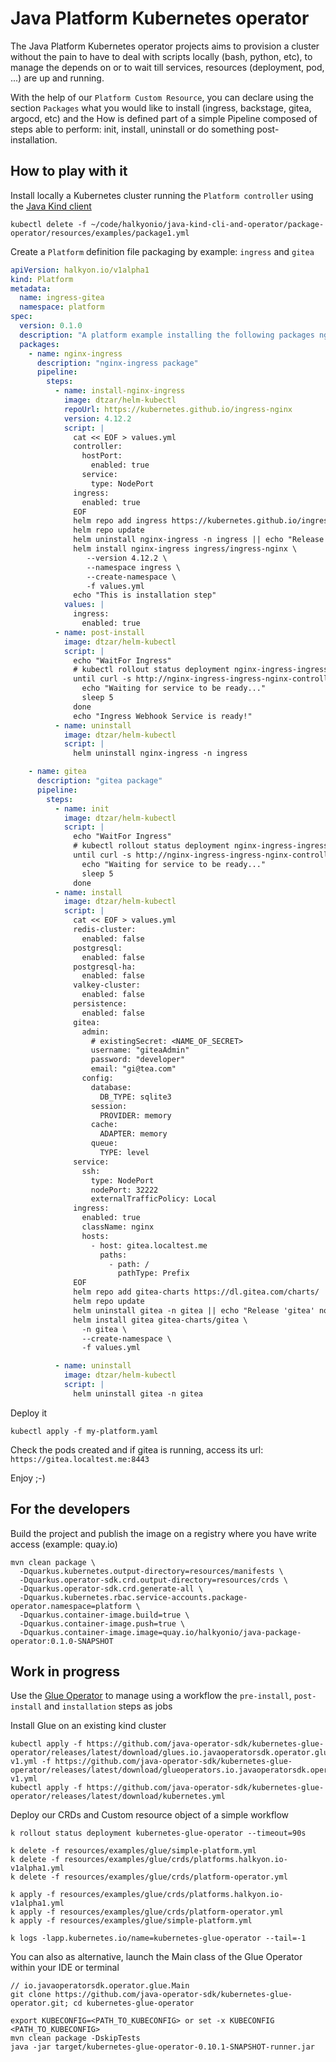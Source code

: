 # Java Platform Kubernetes operator

The Java Platform Kubernetes operator projects aims to provision a cluster without the pain to have to deal with scripts locally (bash, python, etc), to manage the depends on or to wait till services, resources (deployment, pod, ...) are up and running.

With the help of our `Platform Custom Resource`, you can declare using the section `Packages` what you would like to install (ingress, backstage, gitea, argocd, etc) and the How is defined part of a simple Pipeline composed of steps able to perform: init, install, uninstall or do something post-installation.

## How to play with it

Install locally a Kubernetes cluster running the `Platform controller` using the [Java Kind client](https://github.com/halkyonio/java-kind-client)
```shell
kubectl delete -f ~/code/halkyonio/java-kind-cli-and-operator/package-operator/resources/examples/package1.yml
```
Create a `Platform` definition file packaging by example: `ingress` and `gitea`
```yaml
apiVersion: halkyon.io/v1alpha1
kind: Platform
metadata:
  name: ingress-gitea
  namespace: platform
spec:
  version: 0.1.0
  description: "A platform example installing the following packages nginx ingress and gitea and exposing the gitea ui at the address https://gitea.localtest.me:8443"
  packages:
    - name: nginx-ingress
      description: "nginx-ingress package"
      pipeline:
        steps:
          - name: install-nginx-ingress
            image: dtzar/helm-kubectl
            repoUrl: https://kubernetes.github.io/ingress-nginx
            version: 4.12.2
            script: |
              cat << EOF > values.yml
              controller:
                hostPort:
                  enabled: true
                service:
                  type: NodePort
              ingress:
                enabled: true
              EOF
              helm repo add ingress https://kubernetes.github.io/ingress-nginx
              helm repo update
              helm uninstall nginx-ingress -n ingress || echo "Release 'nginx-ingress' not found. Continuing..."
              helm install nginx-ingress ingress/ingress-nginx \
                 --version 4.12.2 \
                 --namespace ingress \
                 --create-namespace \
                 -f values.yml
              echo "This is installation step"
            values: |
              ingress:
                enabled: true
          - name: post-install
            image: dtzar/helm-kubectl
            script: |
              echo "WaitFor Ingress"
              # kubectl rollout status deployment nginx-ingress-ingress-nginx-controller -n ingress --timeout=90s
              until curl -s http://nginx-ingress-ingress-nginx-controller-admission.ingress.svc.cluster.local:443/healthz; do
                echo "Waiting for service to be ready..."
                sleep 5
              done
              echo "Ingress Webhook Service is ready!"
          - name: uninstall
            image: dtzar/helm-kubectl
            script: |
              helm uninstall nginx-ingress -n ingress

    - name: gitea
      description: "gitea package"
      pipeline:
        steps:
          - name: init
            image: dtzar/helm-kubectl
            script: |
              echo "WaitFor Ingress"
              # kubectl rollout status deployment nginx-ingress-ingress-nginx-controller -n ingress --timeout=90s
              until curl -s http://nginx-ingress-ingress-nginx-controller-admission.ingress.svc.cluster.local:443/healthz; do
                echo "Waiting for service to be ready..."
                sleep 5
              done
          - name: install
            image: dtzar/helm-kubectl
            script: |
              cat << EOF > values.yml
              redis-cluster:
                enabled: false
              postgresql:
                enabled: false
              postgresql-ha:
                enabled: false
              valkey-cluster:
                enabled: false
              persistence:
                enabled: false
              gitea:
                admin:
                  # existingSecret: <NAME_OF_SECRET>
                  username: "giteaAdmin"
                  password: "developer"
                  email: "gi@tea.com"
                config:
                  database:
                    DB_TYPE: sqlite3
                  session:
                    PROVIDER: memory
                  cache:
                    ADAPTER: memory
                  queue:
                    TYPE: level
              service:
                ssh:
                  type: NodePort
                  nodePort: 32222
                  externalTrafficPolicy: Local
              ingress:
                enabled: true
                className: nginx
                hosts:
                  - host: gitea.localtest.me
                    paths:
                      - path: /
                        pathType: Prefix
              EOF
              helm repo add gitea-charts https://dl.gitea.com/charts/
              helm repo update
              helm uninstall gitea -n gitea || echo "Release 'gitea' not found. Continuing..."
              helm install gitea gitea-charts/gitea \
                -n gitea \
                --create-namespace \
                -f values.yml

          - name: uninstall
            image: dtzar/helm-kubectl
            script: |
              helm uninstall gitea -n gitea
```
Deploy it
```shell
kubectl apply -f my-platform.yaml
```
Check the pods created and if gitea is running, access its url: `https://gitea.localtest.me:8443`

Enjoy ;-)

## For the developers

Build the project and publish the image on a registry where you have write access (example: quay.io)
```shell
mvn clean package \
  -Dquarkus.kubernetes.output-directory=resources/manifests \
  -Dquarkus.operator-sdk.crd.output-directory=resources/crds \
  -Dquarkus.operator-sdk.crd.generate-all \
  -Dquarkus.kubernetes.rbac.service-accounts.package-operator.namespace=platform \
  -Dquarkus.container-image.build=true \
  -Dquarkus.container-image.push=true \
  -Dquarkus.container-image.image=quay.io/halkyonio/java-package-operator:0.1.0-SNAPSHOT
```

## Work in progress

Use the [Glue Operator](https://github.com/java-operator-sdk/kubernetes-glue-operator) to manage using a workflow the `pre-install`, `post-install` and `installation` steps as jobs

Install Glue on an existing kind cluster
```shell
kubectl apply -f https://github.com/java-operator-sdk/kubernetes-glue-operator/releases/latest/download/glues.io.javaoperatorsdk.operator.glue-v1.yml -f https://github.com/java-operator-sdk/kubernetes-glue-operator/releases/latest/download/glueoperators.io.javaoperatorsdk.operator.glue-v1.yml
kubectl apply -f https://github.com/java-operator-sdk/kubernetes-glue-operator/releases/latest/download/kubernetes.yml
```

Deploy our CRDs and Custom resource object of a simple workflow
```shell
k rollout status deployment kubernetes-glue-operator --timeout=90s

k delete -f resources/examples/glue/simple-platform.yml
k delete -f resources/examples/glue/crds/platforms.halkyon.io-v1alpha1.yml
k delete -f resources/examples/glue/crds/platform-operator.yml

k apply -f resources/examples/glue/crds/platforms.halkyon.io-v1alpha1.yml
k apply -f resources/examples/glue/crds/platform-operator.yml
k apply -f resources/examples/glue/simple-platform.yml

k logs -lapp.kubernetes.io/name=kubernetes-glue-operator --tail=-1
```

You can also as alternative, launch the Main class of the Glue Operator within your IDE or terminal
```shell
// io.javaoperatorsdk.operator.glue.Main
git clone https://github.com/java-operator-sdk/kubernetes-glue-operator.git; cd kubernetes-glue-operator

export KUBECONFIG=<PATH_TO_KUBECONFIG> or set -x KUBECONFIG <PATH_TO_KUBECONFIG>
mvn clean package -DskipTests
java -jar target/kubernetes-glue-operator-0.10.1-SNAPSHOT-runner.jar
```
